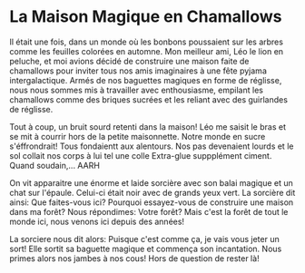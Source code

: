 # La Maison Magique en Chamallows

Il était une fois, dans un monde où les bonbons poussaient sur les arbres comme les feuilles colorées en automne. Mon meilleur ami, Léo le lion en peluche, et moi avions décidé de construire une maison faite de chamallows pour inviter tous nos amis imaginaires à une fête pyjama intergalactique. Armés de nos baguettes magiques en forme de réglisse, nous nous sommes mis à travailler avec enthousiasme, empilant les chamallows comme des briques sucrées et les reliant avec des guirlandes de réglisse. 

Tout à coup, un bruit sourd retenti dans la maison! Léo me saisit le bras et se mit à courrir hors de la petite maisonnette. Notre monde en sucre s'éffrondrait! Tous fondaientt aux alentours. Nos pas devenaient lourds et le sol collait nos corps à lui tel une colle Extra-glue suppplément ciment. Quand soudain,... AARH

On vit apparaitre une énorme et laide sorcière avec son balai magique et un chat sur l'épaule. Celui-ci était noir avec de grands yeux vert.
La sorcière dit ainsi: Que faites-vous ici? Pourquoi essayez-vous de construire une maison dans ma forêt?
Nous répondimes: Votre forêt? Mais c'est la forêt de tout le monde ici, nous venons ici depuis des années!


La sorciere nous dit alors: Puisque c'est comme ça, je vais vous jeter un sort!
Elle sortit sa baguette magique et commença son incantation. Nous primes alors nos jambes à nos cous! Hors de question de rester là!
